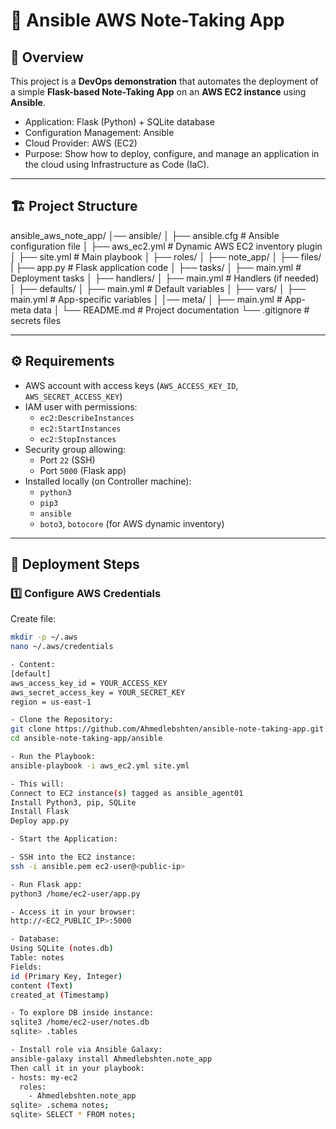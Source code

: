 # 📝 Ansible AWS Note-Taking App

## 📌 Overview
This project is a **DevOps demonstration** that automates the deployment of a simple **Flask-based Note-Taking App** on an **AWS EC2 instance** using **Ansible**.

- Application: Flask (Python) + SQLite database
- Configuration Management: Ansible
- Cloud Provider: AWS (EC2)
- Purpose: Show how to deploy, configure, and manage an application in the cloud using Infrastructure as Code (IaC).

---

## 🏗️ Project Structure
ansible_aws_note_app/ 
│── ansible/
│                  ├── ansible.cfg               # Ansible configuration file
│                  ├── aws_ec2.yml               # Dynamic AWS EC2 inventory plugin
│                  ├── site.yml                  # Main playbook
│                  ├── roles/
│                         ├── note_app/
│                                     ├── files/ 
|                                            ├── app.py           # Flask application code
│                                     ├── tasks/
│                                            ├── main.yml         # Deployment tasks
│                                     ├── handlers/
│                                            ├── main.yml         # Handlers (if needed)
│                                     ├── defaults/
│                                            ├── main.yml         # Default variables
│                                     ├── vars/
│                                            ├── main.yml         # App-specific variables
│                                     │── meta/
│                                            ├── main.yml         # App-meta data
│
└── README.md                # Project documentation
└── .gitignore               # secrets files


---

## ⚙️ Requirements
- AWS account with access keys (`AWS_ACCESS_KEY_ID`, `AWS_SECRET_ACCESS_KEY`)
- IAM user with permissions:
  - `ec2:DescribeInstances`
  - `ec2:StartInstances`
  - `ec2:StopInstances`
- Security group allowing:
  - Port `22` (SSH)
  - Port `5000` (Flask app)
- Installed locally (on Controller machine):
  - `python3`
  - `pip3`
  - `ansible`
  - `boto3`, `botocore` (for AWS dynamic inventory)

---

## 🚀 Deployment Steps

### 1️⃣ Configure AWS Credentials
Create file:
```bash
mkdir -p ~/.aws
nano ~/.aws/credentials

- Content:
[default]
aws_access_key_id = YOUR_ACCESS_KEY
aws_secret_access_key = YOUR_SECRET_KEY
region = us-east-1

- Clone the Repository:
git clone https://github.com/Ahmedlebshten/ansible-note-taking-app.git
cd ansible-note-taking-app/ansible

- Run the Playbook:
ansible-playbook -i aws_ec2.yml site.yml

- This will:
Connect to EC2 instance(s) tagged as ansible_agent01
Install Python3, pip, SQLite
Install Flask
Deploy app.py

- Start the Application:

- SSH into the EC2 instance:
ssh -i ansible.pem ec2-user@<public-ip>

- Run Flask app:
python3 /home/ec2-user/app.py

- Access it in your browser:
http://<EC2_PUBLIC_IP>:5000

- Database:
Using SQLite (notes.db)
Table: notes
Fields:
id (Primary Key, Integer)
content (Text)
created_at (Timestamp)

- To explore DB inside instance:
sqlite3 /home/ec2-user/notes.db
sqlite> .tables

- Install role via Ansible Galaxy:
ansible-galaxy install Ahmedlebshten.note_app
Then call it in your playbook:
- hosts: my-ec2
  roles:
    - Ahmedlebshten.note_app
sqlite> .schema notes;
sqlite> SELECT * FROM notes;

